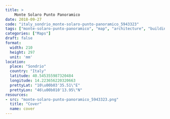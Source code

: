 ```yaml
---
title: > 
    Monte Solaro Punto Panoramico
date: 2018-09-27
code: "italy_sondrio_monte-solaro-punto-panoramico_5943323"
tags: ["monte-solaro-punto-panoramico", "map", "architecture", "buildings", "Sondrio", "Italy"]
categories: ["Maps"]
draft: false
format:
  width: 210
  height: 297
  unit: 'mm'
location:
  place: "Sondrio"
  country: "Italy"
  latitude: 40.545355987320484
  longitude: 14.223656220320663
  prettyLat: "10\u00b03'35.51\"E"
  prettyLon: "46\u00b010'13.95\"N"
resources:
- src: "monte-solaro-punto-panoramico_5943323.png"
  title: "Cover"
  name: cover
---
```

